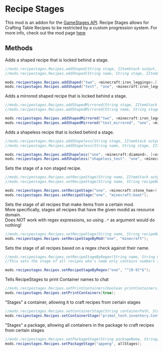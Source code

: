 # Recipe Stages

This mod is an addon for the [GameStages API](https://minecraft.curseforge.com/projects/game-stages). Recipe Stages allows for Crafting Table Recipes to be restricted by a custom progression system. For more info, check out the mod page [here](https://minecraft.curseforge.com/projects/recipe-stages)

## Methods

Adds a shaped recipe that is locked behind a stage.

```java
//mods.recipestages.Recipes.addShaped(String stage, IItemStack output, IIngredient[][] ingredients, @Optional IRecipeFunction function, @Optional IRecipeAction action);
//mods.recipestages.Recipes.addShaped(String name, String stage, IItemStack output, IIngredient[][] ingredients, @Optional IRecipeFunction function, @Optional IRecipeAction action);

mods.recipestages.Recipes.addShaped("two", <minecraft:iron_leggings>,[[<minecraft:gold_ingot>, <minecraft:gold_ingot>, <minecraft:iron_ingot>],[<minecraft:iron_ingot>, null, <minecraft:iron_ingot>],[<minecraft:iron_ingot>, null, <minecraft:iron_ingot>]]);
mods.recipestages.Recipes.addShaped("test", "one", <minecraft:iron_leggings>,[[<minecraft:gold_ingot>, <minecraft:iron_ingot>, <minecraft:iron_ingot>],[<minecraft:iron_ingot>, null, <minecraft:iron_ingot>],[<minecraft:iron_ingot>, null, <minecraft:iron_ingot>]]);
```

Adds a mirrored shaped recipe that is locked behind a stage.

```java
//mods.recipestages.Recipes.addShapedMirrored(String stage, IItemStack output, IIngredient[][] ingredients, @Optional IRecipeFunction function, @Optional IRecipeAction action);
//mods.recipestages.Recipes.addShapedMirrored(String name, String stage, IItemStack output, IIngredient[][] ingredients, @Optional IRecipeFunction function, @Optional IRecipeAction action);

mods.recipestages.Recipes.addShapedMirrored("two", <minecraft:iron_leggings>,[[<minecraft:gold_ingot>, <minecraft:gold_ingot>, <minecraft:iron_ingot>],[<minecraft:iron_ingot>, null, <minecraft:iron_ingot>],[<minecraft:iron_ingot>, null, <minecraft:iron_ingot>]]);
mods.recipestages.Recipes.addShapedMirrored("test_mirrored", "one", <minecraft:iron_leggings>,[[<minecraft:gold_ingot>, <minecraft:iron_ingot>, <minecraft:iron_ingot>],[<minecraft:iron_ingot>, null, <minecraft:iron_ingot>],[<minecraft:iron_ingot>, null, <minecraft:iron_ingot>]]);

```

Adds a shapeless recipe that is locked behind a stage.

```java
//mods.recipestages.Recipes.addShapeless(String stage, IItemStack output, IIngredient[] ingredients, @Optional IRecipeFunction function, @Optional IRecipeAction action);
//mods.recipestages.Recipes.addShapeless(String name, String stage, IItemStack output, IIngredient[] ingredients, @Optional IRecipeFunction function, @Optional IRecipeAction action);

mods.recipestages.Recipes.addShapeless("one", <minecraft:diamond>, [<ore:sand>, <ore:sand>, <ore:ingotIron>, <minecraft:gold_ingot>]);
mods.recipestages.Recipes.addShapeless("shapeless_test". "one", <minecraft:diamond>, [<ore:sand>, <ore:sand>, <ore:ingotIron>, <minecraft:gold_ingot>]);
```

Sets the stage of a non staged recipe.

```java
//mods.recipestages.Recipes.setRecipeStage(String name, IItemStack output);
//mods.recipestages.Recipes.setRecipeStage(String name, String recipeName);

mods.recipestages.Recipes.setRecipeStage("one", <minecraft:stone_hoe>);
mods.recipestages.Recipes.setRecipeStage("one", "minecraft:boat");
```

Sets the stage of all recipes that make items from a certain mod.  
More specifically, stages all recipes that have the given modid as resource domain.  
Does NOT work with regex expressions, so using `.*` as argument would do nothing!

```java
//mods.recipestages.Recipes.setRecipeStage(String name, String recipeName);
mods.recipestages.Recipes.setRecipeStageByMod("one", "minecraft");
```

Sets the stage of all recipes based on a regex check against their name.

```java
//mods.recipestages.Recipes.setRecipeStageByRegex(String name, String modid);
//This sets the stage of all recipes who's name only contains numbers to stage "one"

mods.recipestages.Recipes.setRecipeStageByRegex("one", "^[0-9]*$");
```

Tells RecipeStages to print Container names to chat

```java
//mods.recipestages.Recipes.setPrintContainers(boolean printContainers);
mods.recipestages.Recipes.setPrintContainers(true);
```

"Stages" a container, allowing it to craft recipes from certain stages

```java
//mods.recipestages.Recipes.setContainerStage(String containerPath, String[] stages);
mods.recipestages.Recipes.setContainerStage("primal_tech.inventory.ContainerWorkStump", "one");
```

"Stages" a package, allowing all containers in the package to craft recipes from certain stages

```java
//mods.recipestages.Recipes.setPackageStage(String packageName, String[] stages);
mods.recipestages.Recipes.setPackageStage("appeng", allStages);
```